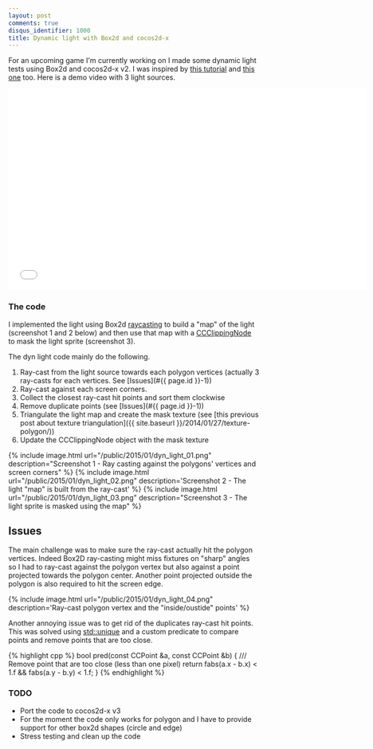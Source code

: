 ```yaml
---
layout: post
comments: true
disqus_identifier: 1000
title: Dynamic light with Box2d and cocos2d-x
---
```


For an upcoming game I'm currently working on I made some dynamic light tests using Box2d and cocos2d-x v2. I was inspired by [this tutorial](http://gamemechanicexplorer.com/#raycasting-2) and [this one](http://ncase.me/sight-and-light/) too. Here is a demo video with 3 light sources.

<iframe width="720" height="405" src="//www.youtube.com/embed/ju9shiEs6Dk" frameborder="0" allowfullscreen></iframe>

### The code

I implemented the light using Box2d [raycasting](http://www.iforce2d.net/b2dtut/raycasting) to build a "map" of the light (screenshot 1 and 2 below) and then use that map with a [CCClippingNode](http://www.cocos2d-x.org/reference/native-cpp/V3.3/d2/d06/classcocos2d_1_1_clipping_node.html) to mask the light sprite (screenshot 3).

The dyn light code mainly do the following.

1. Ray-cast from the light source towards each polygon vertices (actually 3 ray-casts for each vertices. See [Issues](#{{ page.id }}-1))
2. Ray-cast against each screen corners.
3. Collect the closest ray-cast hit points and sort them clockwise
4. Remove duplicate points (see [Issues](#{{ page.id }}-1))
5. Triangulate the light map and create the mask texture (see [this previous post about texture triangulation]({{ site.baseurl }}/2014/01/27/texture-polygon/))
7. Update the CCClippingNode object with the mask texture

{% include image.html url="/public/2015/01/dyn_light_01.png" description="Screenshot 1 - Ray casting against the polygons' vertices and screen corners" %}
{% include image.html url="/public/2015/01/dyn_light_02.png" description='Screenshot 2 - The light "map" is built from the ray-cast' %}
{% include image.html url="/public/2015/01/dyn_light_03.png" description="Screenshot 3 - The light sprite is masked using the map" %}

## <a id="{{page.id}}-1"></a>Issues

The main challenge was to make sure the ray-cast actually hit the polygon vertices. Indeed Box2D ray-casting might miss fixtures on "sharp" angles so I had to ray-cast against the polygon vertex but also against a point projected towards the polygon center. Another point projected outside the polygon is also required to hit the screen edge.

{% include image.html url="/public/2015/01/dyn_light_04.png" description='Ray-cast polygon vertex and the "inside/oustide" points' %}

Another annoying issue was to get rid of the duplicates ray-cast hit points. This was solved using [std::unique](http://en.cppreference.com/w/cpp/algorithm/unique) and a custom predicate to compare points and remove points that are too close.

{% highlight cpp %}
bool pred(const CCPoint &a, const CCPoint &b)
{
    /// Remove point that are too close (less than one pixel)
    return fabs(a.x - b.x) < 1.f && fabs(a.y - b.y) < 1.f;
}
{% endhighlight %}

### TODO

* Port the code to cocos2d-x v3 
* For the moment the code only works for polygon and I have to provide support for other box2d shapes (circle and edge)
* Stress testing and clean up the code

